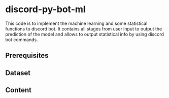 # discord-py-bot-ml
This code is to implement the machine learning and some statistical functions to discord bot. It contains all stages 
from user input to output the prediction of the model and allows to output statistical info by using discord bot commands.

## Prerequisites

## Dataset

## Content


